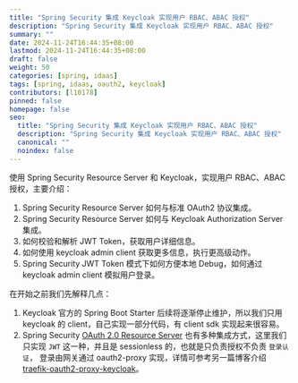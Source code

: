 ```yaml
---
title: "Spring Security 集成 Keycloak 实现用户 RBAC、ABAC 授权"
description: "Spring Security 集成 Keycloak 实现用户 RBAC、ABAC 授权"
summary: ""
date: 2024-11-24T16:44:35+08:00
lastmod: 2024-11-24T16:44:35+08:00
draft: false
weight: 50
categories: [spring, idaas]
tags: [spring, idaas, oauth2, keycloak]
contributors: [l10178]
pinned: false
homepage: false
seo:
  title: "Spring Security 集成 Keycloak 实现用户 RBAC、ABAC 授权"
  description: "Spring Security 集成 Keycloak 实现用户 RBAC、ABAC 授权"
  canonical: ""
  noindex: false
---
```


使用 Spring Security Resource Server 和 Keycloak，实现用户 RBAC、ABAC 授权，主要介绍：

1. Spring Security Resource Server 如何与标准 OAuth2 协议集成。
2. Spring Security Resource Server 如何与 Keycloak Authorization Server 集成。
3. 如何校验和解析 JWT Token，获取用户详细信息。
4. 如何使用 keycloak admin client 获取更多信息，执行更高级动作。
5. Spring Security JWT Token 模式下如何方便本地 Debug，如何通过 keycloak admin client 模拟用户登录。

在开始之前我们先解释几点：

1. Keycloak 官方的 Spring Boot Starter 后续将逐渐停止维护，所以我们只用 keycloak 的 client，自己实现一部分代码，有 client sdk 实现起来很容易。
2. Spring Security [OAuth 2.0 Resource Server](https://docs.spring.io/spring-security/reference/servlet/oauth2/resource-server/index.html) 也有多种集成方式，这里我们只实现 `JWT` 这一种，并且是 sessionless 的，也就是只负责授权不负责 `登录认证`， 登录由网关通过 oauth2-proxy 实现，详情可参考另一篇博客介绍 [traefik-oauth2-proxy-keycloak](https://www.xlabs.club/blog/traefik-oauth2-proxy-keycloak/)。
